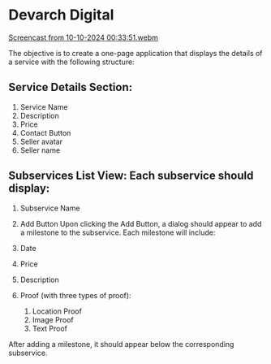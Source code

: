 # Devarch Digital

[Screencast from 10-10-2024 00:33:51.webm](https://github.com/user-attachments/assets/3361e9cb-1e2e-46b0-a0ad-d4faf7ec2549)


The objective is to create a one-page application that displays the details of a service with the following structure:

## Service Details Section:

1.  Service Name
2.  Description
3.  Price
4.  Contact Button
5.  Seller avatar
6.  Seller name

## Subservices List View: Each subservice should display:

1.  Subservice Name
2.  Add Button
Upon clicking the Add Button, a dialog should appear to add a milestone to the subservice. Each milestone will include:

1.  Date
2.  Price
3.  Description
4.  Proof (with three types of proof):
    1.  Location Proof
    2.  Image Proof
    3.  Text Proof
    
After adding a milestone, it should appear below the corresponding subservice.
